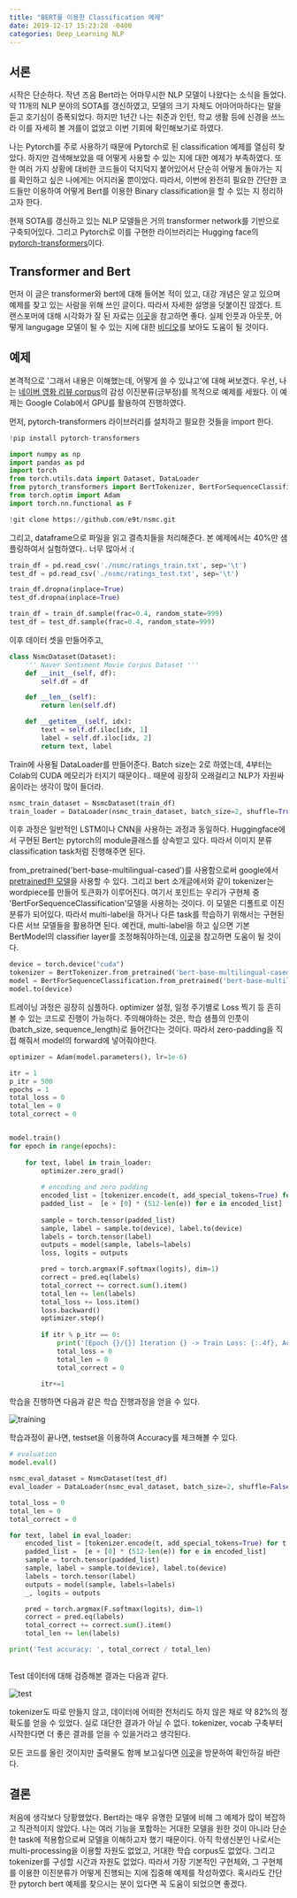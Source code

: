 ```yaml
---
title: "BERT를 이용한 Classification 예제"
date: 2019-12-17 15:23:28 -0400
categories: Deep_Learning NLP
---
```


## 서론 ##
시작은 단순하다.
작년 즈음 Bert라는 어마무시한 NLP 모델이 나왔다는 소식을 들었다.
약 11개의 NLP 분야의 SOTA를 갱신하였고, 모델의 크기 자체도 어마어마하다는 말을 듣고 호기심이 증폭되었다.
하지만 1년간 나는 취준과 인턴, 학교 생활 등에 신경을 쓰느라 이를 자세히 볼 겨를이 없었고 이번 기회에 확인해보기로 하였다.

나는 Pytorch를 주로 사용하기 때문에 Pytorch로 된 classification 예제를 열심히 찾았다.
하지만 검색해보았을 때 어떻게 사용할 수 있는 지에 대한 예제가 부족하였다.
또한 여러 가지 상황에 대비한 코드들이 덕지덕지 붙어있어서 단순히 어떻게 돌아가는 지를 확인하고 싶은 나에게는 어지러울 뿐이었다.
따라서, 이번에 완전히 필요한 간단한 코드들만 이용하여 어떻게 Bert를 이용한 Binary classification을 할 수 있는 지 정리하고자 한다.

현재 SOTA를 갱신하고 있는 NLP 모델들은 거의 transformer network를 기반으로 구축되어있다.
그리고 Pytorch로 이를 구현한 라이브러리는 Hugging face의 [pytorch-transformers](https://github.com/huggingface/transformers)이다.

## Transformer and Bert ##
먼저 이 글은 transformer와 bert에 대해 들어본 적이 있고, 대강 개념은 알고 있으며 예제를 찾고 있는 사람을 위해 쓰인 글이다.
따라서 자세한 설명을 덧붙이진 않겠다.
트랜스포머에 대해 시각화가 잘 된 자료는 [이곳](http://jalammar.github.io/illustrated-transformer/)을 참고하면 좋다.
실제 인풋과 아웃풋, 어떻게 langugage 모델이 될 수 있는 지에 대한 [비디오](https://www.youtube.com/watch?v=xhY7m8QVKjo&t=2551s)를 보아도 도움이 될 것이다.

## 예제 ##
본격적으로 '그래서 내용은 이해했는데, 어떻게 쓸 수 있냐고'에 대해 써보겠다.
우선, 나는 [네이버 영화 리뷰 corpus](https://github.com/e9t/nsmc)의 감성 이진분류(긍부정)를 목적으로 예제를 세웠다.
이 예제는 Google Colab에서 GPU를 활용하여 진행하였다.

먼저, pytorch-transformers 라이브러리를 설치하고 필요한 것들을 import 한다.

```python
!pip install pytorch-transformers
```
```python
import numpy as np
import pandas as pd
import torch
from torch.utils.data import Dataset, DataLoader
from pytorch_transformers import BertTokenizer, BertForSequenceClassification, BertConfig
from torch.optim import Adam
import torch.nn.functional as F
```
```python
!git clone https://github.com/e9t/nsmc.git
```

그리고, dataframe으로 파일을 읽고 결측치들을 처리해준다.
본 예제에서는 40%만 샘플링하여서 실험하였다.. 너무 많아서 :(

```python
train_df = pd.read_csv('./nsmc/ratings_train.txt', sep='\t')
test_df = pd.read_csv('./nsmc/ratings_test.txt', sep='\t')
```
```python
train_df.dropna(inplace=True)
test_df.dropna(inplace=True)

train_df = train_df.sample(frac=0.4, random_state=999)
test_df = test_df.sample(frac=0.4, random_state=999)
```

이후 데이터 셋을 만들어주고,

```python
class NsmcDataset(Dataset):
    ''' Naver Sentiment Movie Corpus Dataset '''
    def __init__(self, df):
        self.df = df

    def __len__(self):
        return len(self.df)

    def __getitem__(self, idx):
        text = self.df.iloc[idx, 1]
        label = self.df.iloc[idx, 2]
        return text, label
```
Train에 사용될 DataLoader를 만들어준다.
Batch size는 2로 하였는데, 4부터는 Colab의 CUDA 메모리가 터지기 때문이다..
때문에 굉장히 오래걸리고 NLP가 자원싸움이라는 생각이 많이 들더라.

```python
nsmc_train_dataset = NsmcDataset(train_df)
train_loader = DataLoader(nsmc_train_dataset, batch_size=2, shuffle=True, num_workers=2)
```
이후 과정은 일반적인 LSTM이나 CNN을 사용하는 과정과 동일하다.
Huggingface에서 구현된 Bert는 pytorch의 module클래스를 상속받고 있다.
따라서 이미지 분류 classification task처럼 진행해주면 된다.

from_pretrained('bert-base-multilingual-cased')를 사용함으로써 google에서 [pretrained한 모델](https://github.com/google-research/bert/blob/master/multilingual.md)을 사용할 수 있다.
그리고 bert 소개글에서와 같이 tokenizer는 wordpiece를 만들어 토큰화가 이루어진다.
여기서 포인트는 우리가 구현체 중 'BertForSequenceClassification'모델을 사용하는 것이다.
이 모델은 디폴트로 이진분류가 되어있다.
따라서 multi-label을 하거나 다른 task를 학습하기 위해서는 구현된 다른 서브 모델들을 활용하면 된다.
예컨대, multi-label을 하고 싶으면 기본 BertModel의 classifier layer를 조정해줘야하는데, [이곳](https://medium.com/huggingface/multi-label-text-classification-using-bert-the-mighty-transformer-69714fa3fb3d)을 참고하면 도움이 될 것이다.

```python
device = torch.device("cuda")
tokenizer = BertTokenizer.from_pretrained('bert-base-multilingual-cased')
model = BertForSequenceClassification.from_pretrained('bert-base-multilingual-cased')
model.to(device)
```

트레이닝 과정은 굉장히 심플하다.
optimizer 설정, 일정 주기별로 Loss 찍기 등 흔히 볼 수 있는 코드로 진행이 가능하다.
주의해야하는 것은, 학습 샘플의 인풋이 (batch_size, sequence_length)로 들어간다는 것이다.
따라서 zero-padding을 직접 해줘서 model의 forward에 넣어줘야한다.

```python
optimizer = Adam(model.parameters(), lr=1e-6)

itr = 1
p_itr = 500
epochs = 1
total_loss = 0
total_len = 0
total_correct = 0


model.train()
for epoch in range(epochs):
    
    for text, label in train_loader:
        optimizer.zero_grad()
        
        # encoding and zero padding
        encoded_list = [tokenizer.encode(t, add_special_tokens=True) for t in text]
        padded_list =  [e + [0] * (512-len(e)) for e in encoded_list]
        
        sample = torch.tensor(padded_list)
        sample, label = sample.to(device), label.to(device)
        labels = torch.tensor(label)
        outputs = model(sample, labels=labels)
        loss, logits = outputs

        pred = torch.argmax(F.softmax(logits), dim=1)
        correct = pred.eq(labels)
        total_correct += correct.sum().item()
        total_len += len(labels)
        total_loss += loss.item()
        loss.backward()
        optimizer.step()
        
        if itr % p_itr == 0:
            print('[Epoch {}/{}] Iteration {} -> Train Loss: {:.4f}, Accuracy: {:.3f}'.format(epoch+1, epochs, itr, total_loss/p_itr, total_correct/total_len))
            total_loss = 0
            total_len = 0
            total_correct = 0

        itr+=1
```
학습을 진행하면 다음과 같은 학습 진행과정을 얻을 수 있다.

![training](https://i.imgur.com/RtSNtsN.png)

학습과정이 끝나면, testset을 이용하여 Accuracy를 체크해볼 수 있다.

```python
# evaluation
model.eval()

nsmc_eval_dataset = NsmcDataset(test_df)
eval_loader = DataLoader(nsmc_eval_dataset, batch_size=2, shuffle=False, num_workers=2)

total_loss = 0
total_len = 0
total_correct = 0

for text, label in eval_loader:
    encoded_list = [tokenizer.encode(t, add_special_tokens=True) for t in text]
    padded_list =  [e + [0] * (512-len(e)) for e in encoded_list]
    sample = torch.tensor(padded_list)
    sample, label = sample.to(device), label.to(device)
    labels = torch.tensor(label)
    outputs = model(sample, labels=labels)
    _, logits = outputs

    pred = torch.argmax(F.softmax(logits), dim=1)
    correct = pred.eq(labels)
    total_correct += correct.sum().item()
    total_len += len(labels)

print('Test accuracy: ', total_correct / total_len)
 
```
Test 데이터에 대해 검증해본 결과는 다음과 같다.

![test](https://i.imgur.com/yN6VnVu.png)

tokenizer도 따로 만들지 않고, 데이터에 어떠한 전처리도 하지 않은 채로 약 82%의 정확도를 얻을 수 있었다.
실로 대단한 결과가 아닐 수 없다.
tokenizer, vocab 구축부터 시작한다면 더 좋은 결과를 얻을 수 있을거라고 생각된다.

모든 코드를 올린 것이지만 출력물도 함께 보고싶다면 [이곳](https://github.com/zzaebok/PytorchBertExample/blob/master/BertForSequenceClassification_%EC%98%88%EC%A0%9C.ipynb)을 방문하여 확인하길 바란다.

## 결론 ##
처음에 생각보다 당황했었다.
Bert라는 매우 유명한 모델에 비해 그 예제가 많이 복잡하고 직관적이지 않았다.
나는 여러 기능을 포함하는 거대한 모델을 원한 것이 아니라 단순한 task에 적용함으로써 모델을 이해하고자 했기 때문이다.
아직 학생신분인 나로서는 multi-processing을 이용할 자원도 없었고, 거대한 학습 corpus도 없었다.
그리고 tokenizer를 구성할 시간과 자원도 없었다.
따라서 가장 기본적인 구현체와, 그 구현체를 이용한 이진분류가 어떻게 진행되는 지에 집중해 예제를 작성하였다.
혹시라도 간단한 pytorch bert 예제를 찾으시는 분이 있다면 꼭 도움이 되었으면 좋겠다.
